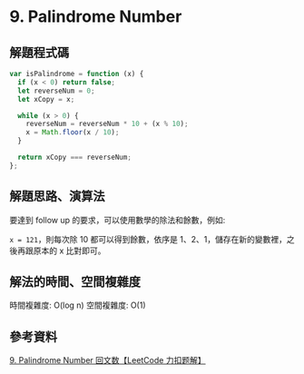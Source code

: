 # 9. Palindrome Number

## 解題程式碼

```javascript
var isPalindrome = function (x) {
  if (x < 0) return false;
  let reverseNum = 0;
  let xCopy = x;

  while (x > 0) {
    reverseNum = reverseNum * 10 + (x % 10);
    x = Math.floor(x / 10);
  }

  return xCopy === reverseNum;
};
```

## 解題思路、演算法

要達到 follow up 的要求，可以使用數學的除法和餘數，例如:

`x = 121`，則每次除 10 都可以得到餘數，依序是 1、2、1，儲存在新的變數裡，之後再跟原本的 x 比對即可。

## 解法的時間、空間複雜度

時間複雜度: O(log n)
空間複雜度: O(1)

## 參考資料

[9. Palindrome Number 回文数【LeetCode 力扣题解】](https://youtu.be/Gw_kExK1hik)

